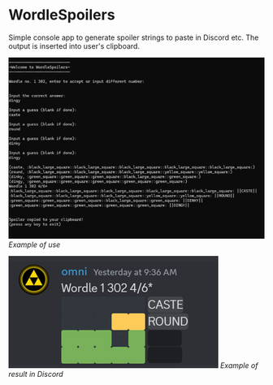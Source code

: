 # WordleSpoilers
Simple console app to generate spoiler strings to paste in Discord etc.
The output is inserted into user's clipboard.


![Example image](WordleSpoilers/assets/example.png)
*Example of use*



![Discord example image](WordleSpoilers/assets/discord_example.png)
*Example of result in Discord*

